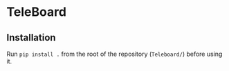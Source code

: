 # TeleBoard

## Installation
Run `pip install .` from the root of the repository (`Teleboard/`) before using it.